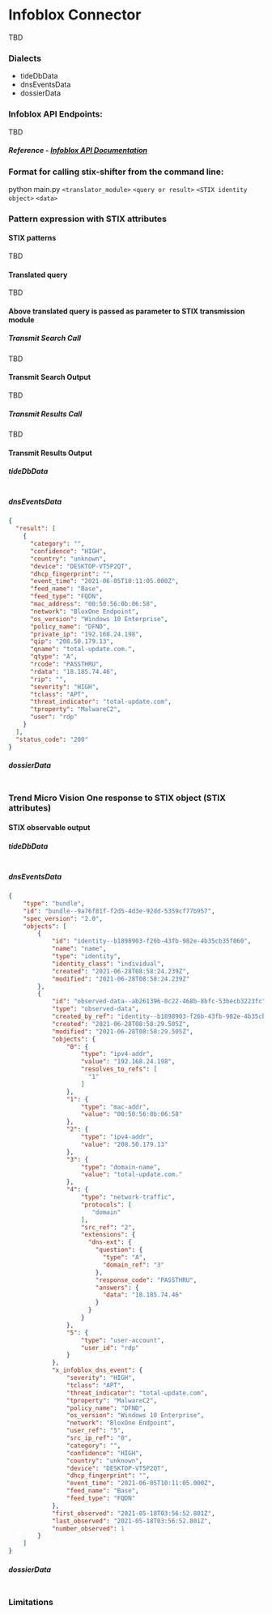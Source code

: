 # Infoblox Connector

TBD

### Dialects

* tideDbData
* dnsEventsData
* dossierData

### Infoblox API Endpoints:

TBD

##### Reference - [Infoblox API Documentation](https://docs.infoblox.com/display/BloxOneThreatDefense/Infoblox+TIDE+and+Dossier+Guides+for+the+Cloud+Services+Portal)

### Format for calling stix-shifter from the command line:

python main.py `<translator_module>` `<query or result>` `<STIX identity object>` `<data>`

### Pattern expression with STIX attributes

#### STIX patterns

TBD

#### Translated query

TBD

#### Above translated query is passed as parameter to STIX transmission module

##### Transmit Search Call

TBD

#### Transmit Search Output

TBD

##### Transmit Results Call

TBD

#### Transmit Results Output

##### tideDbData

```json
```

##### dnsEventsData

```json
{
  "result": [
    {
      "category": "",
      "confidence": "HIGH",
      "country": "unknown",
      "device": "DESKTOP-VT5P2QT",
      "dhcp_fingerprint": "",
      "event_time": "2021-06-05T10:11:05.000Z",
      "feed_name": "Base",
      "feed_type": "FQDN",
      "mac_address": "00:50:56:0b:06:58",
      "network": "BloxOne Endpoint",
      "os_version": "Windows 10 Enterprise",
      "policy_name": "DFND",
      "private_ip": "192.168.24.198",
      "qip": "208.50.179.13",
      "qname": "total-update.com.",
      "qtype": "A",
      "rcode": "PASSTHRU",
      "rdata": "18.185.74.46",
      "rip": "",
      "severity": "HIGH",
      "tclass": "APT",
      "threat_indicator": "total-update.com",
      "tproperty": "MalwareC2",
      "user": "rdp"
    }
  ],
  "status_code": "200"
}
```

##### dossierData

```json
```

### Trend Micro Vision One response to STIX object (STIX attributes)

#### STIX observable output

##### tideDbData

```json
```

##### dnsEventsData

```json
{
    "type": "bundle",
    "id": "bundle--9a76f81f-f2d5-4d3e-92dd-5359cf77b957",
    "spec_version": "2.0",
    "objects": [
        {
            "id": "identity--b1898903-f26b-43fb-982e-4b35cb35f060",
            "name": "name",
            "type": "identity",
            "identity_class": "individual",
            "created": "2021-06-28T08:58:24.239Z",
            "modified": "2021-06-28T08:58:24.239Z"
        },
        {
            "id": "observed-data--ab261396-0c22-468b-8bfc-53becb3223fc",
            "type": "observed-data",
            "created_by_ref": "identity--b1898903-f26b-43fb-982e-4b35cb35f060",
            "created": "2021-06-28T08:58:29.505Z",
            "modified": "2021-06-28T08:58:29.505Z",
            "objects": {
                "0": {
                    "type": "ipv4-addr",
                    "value": "192.168.24.198",
                    "resolves_to_refs": [
                      "1"
                    ]
                },
                "1": {
                    "type": "mac-addr",
                    "value": "00:50:56:0b:06:58"
                },
                "2": {
                    "type": "ipv4-addr",
                    "value": "208.50.179.13"
                },
                "3": {
                    "type": "domain-name",
                    "value": "total-update.com."
                },
                "4": {
                    "type": "network-traffic",
                    "protocols": [
                       "domain"
                    ],
                    "src_ref": "2",
                    "extensions": {
                      "dns-ext": {
                        "question": {
                          "type": "A",
                          "domain_ref": "3"
                        },
                        "response_code": "PASSTHRU",
                        "answers": {
                          "data": "18.185.74.46"
                        }
                      }
                    }
                },
                "5": {
                    "type": "user-account",
                    "user_id": "rdp"
                }
            },
            "x_infoblox_dns_event": {
                "severity": "HIGH",
                "tclass": "APT",
                "threat_indicator": "total-update.com",
                "tproperty": "MalwareC2",
                "policy_name": "DFND",
                "os_version": "Windows 10 Enterprise",
                "network": "BloxOne Endpoint",
                "user_ref": "5",
                "src_ip_ref": "0",
                "category": "",
                "confidence": "HIGH",
                "country": "unknown",
                "device": "DESKTOP-VT5P2QT",
                "dhcp_fingerprint": "",
                "event_time": "2021-06-05T10:11:05.000Z",
                "feed_name": "Base",
                "feed_type": "FQDN"
            },
            "first_observed": "2021-05-18T03:56:52.801Z",
            "last_observed": "2021-05-18T03:56:52.801Z",
            "number_observed": 1
        }
    ]
}
```

##### dossierData

```json
```

### Limitations
